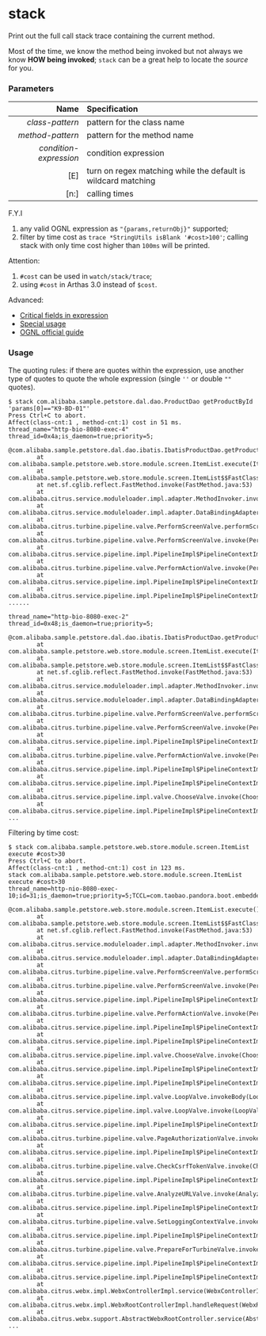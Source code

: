 stack
=====

Print out the full call stack trace containing the current method.

Most of the time, we know the method being invoked but not always we know **HOW being invoked**; `stack` can be a great help to locate the *source* for you. 

### Parameters

|Name|Specification|
|---:|:---|
|*class-pattern*|pattern for the class name|
|*method-pattern*|pattern for the method name|
|*condition-expression*|condition expression|
|[E]|turn on regex matching while the default is wildcard matching|
|[n:]|calling times|

F.Y.I
1. any valid OGNL expression as `"{params,returnObj}"` supported;
2. filter by time cost as `trace *StringUtils isBlank '#cost>100'`; calling stack with only time cost higher than `100ms` will be printed.

Attention:
1. `#cost` can be used in `watch/stack/trace`;
2. using `#cost` in Arthas 3.0 instead of `$cost`.


Advanced:
* [Critical fields in expression](advice-class.md)
* [Special usage](https://github.com/alibaba/arthas/issues/71)
* [OGNL official guide](https://commons.apache.org/proper/commons-ognl/language-guide.html)


### Usage

The quoting rules: if there are quotes within the expression, use another type of quotes to quote the whole expression (single `''` or double `""` quotes). 

```
$ stack com.alibaba.sample.petstore.dal.dao.ProductDao getProductById 'params[0]=="K9-BD-01"'
Press Ctrl+C to abort.
Affect(class-cnt:1 , method-cnt:1) cost in 51 ms.
thread_name="http-bio-8080-exec-4" thread_id=0x4a;is_daemon=true;priority=5;
    @com.alibaba.sample.petstore.dal.dao.ibatis.IbatisProductDao.getProductById()
        at com.alibaba.sample.petstore.web.store.module.screen.ItemList.execute(ItemList.java:50)
        at com.alibaba.sample.petstore.web.store.module.screen.ItemList$$FastClassByCGLIB$$40b2f45f.invoke(<generated>:-1)
        at net.sf.cglib.reflect.FastMethod.invoke(FastMethod.java:53)
        at com.alibaba.citrus.service.moduleloader.impl.adapter.MethodInvoker.invoke(MethodInvoker.java:70)
        at com.alibaba.citrus.service.moduleloader.impl.adapter.DataBindingAdapter.executeAndReturn(DataBindingAdapter.java:41)
        at com.alibaba.citrus.turbine.pipeline.valve.PerformScreenValve.performScreenModule(PerformScreenValve.java:111)
        at com.alibaba.citrus.turbine.pipeline.valve.PerformScreenValve.invoke(PerformScreenValve.java:74)
        at com.alibaba.citrus.service.pipeline.impl.PipelineImpl$PipelineContextImpl.invokeNext(PipelineImpl.java:157)
        at com.alibaba.citrus.turbine.pipeline.valve.PerformActionValve.invoke(PerformActionValve.java:73)
        at com.alibaba.citrus.service.pipeline.impl.PipelineImpl$PipelineContextImpl.invokeNext(PipelineImpl.java:157)
        at com.alibaba.citrus.service.pipeline.impl.PipelineImpl$PipelineContextImpl.invoke(PipelineImpl.java:210)
......

thread_name="http-bio-8080-exec-2" thread_id=0x48;is_daemon=true;priority=5;
    @com.alibaba.sample.petstore.dal.dao.ibatis.IbatisProductDao.getProductById()
        at com.alibaba.sample.petstore.web.store.module.screen.ItemList.execute(ItemList.java:50)
        at com.alibaba.sample.petstore.web.store.module.screen.ItemList$$FastClassByCGLIB$$40b2f45f.invoke(<generated>:-1)
        at net.sf.cglib.reflect.FastMethod.invoke(FastMethod.java:53)
        at com.alibaba.citrus.service.moduleloader.impl.adapter.MethodInvoker.invoke(MethodInvoker.java:70)
        at com.alibaba.citrus.service.moduleloader.impl.adapter.DataBindingAdapter.executeAndReturn(DataBindingAdapter.java:41)
        at com.alibaba.citrus.turbine.pipeline.valve.PerformScreenValve.performScreenModule(PerformScreenValve.java:111)
        at com.alibaba.citrus.turbine.pipeline.valve.PerformScreenValve.invoke(PerformScreenValve.java:74)
        at com.alibaba.citrus.service.pipeline.impl.PipelineImpl$PipelineContextImpl.invokeNext(PipelineImpl.java:157)
        at com.alibaba.citrus.turbine.pipeline.valve.PerformActionValve.invoke(PerformActionValve.java:73)
        at com.alibaba.citrus.service.pipeline.impl.PipelineImpl$PipelineContextImpl.invokeNext(PipelineImpl.java:157)
        at com.alibaba.citrus.service.pipeline.impl.PipelineImpl$PipelineContextImpl.invoke(PipelineImpl.java:210)
        at com.alibaba.citrus.service.pipeline.impl.valve.ChooseValve.invoke(ChooseValve.java:98)
        at com.alibaba.citrus.service.pipeline.impl.PipelineImpl$PipelineContextImpl.invokeNext(PipelineImpl.java:157)
...
```

Filtering by time cost:

```
$ stack com.alibaba.sample.petstore.web.store.module.screen.ItemList execute #cost>30
Press Ctrl+C to abort.
Affect(class-cnt:1 , method-cnt:1) cost in 123 ms.
stack com.alibaba.sample.petstore.web.store.module.screen.ItemList execute #cost>30
thread_name=http-nio-8080-exec-10;id=31;is_daemon=true;priority=5;TCCL=com.taobao.pandora.boot.embedded.tomcat.TomcatEmbeddedWebappClassLoader
    @com.alibaba.sample.petstore.web.store.module.screen.ItemList.execute()
        at com.alibaba.sample.petstore.web.store.module.screen.ItemList$$FastClassByCGLIB$$40b2f45f.invoke(<generated>:-1)
        at net.sf.cglib.reflect.FastMethod.invoke(FastMethod.java:53)
        at com.alibaba.citrus.service.moduleloader.impl.adapter.MethodInvoker.invoke(MethodInvoker.java:70)
        at com.alibaba.citrus.service.moduleloader.impl.adapter.DataBindingAdapter.executeAndReturn(DataBindingAdapter.java:41)
        at com.alibaba.citrus.turbine.pipeline.valve.PerformScreenValve.performScreenModule(PerformScreenValve.java:111)
        at com.alibaba.citrus.turbine.pipeline.valve.PerformScreenValve.invoke(PerformScreenValve.java:74)
        at com.alibaba.citrus.service.pipeline.impl.PipelineImpl$PipelineContextImpl.invokeNext(PipelineImpl.java:157)
        at com.alibaba.citrus.turbine.pipeline.valve.PerformActionValve.invoke(PerformActionValve.java:73)
        at com.alibaba.citrus.service.pipeline.impl.PipelineImpl$PipelineContextImpl.invokeNext(PipelineImpl.java:157)
        at com.alibaba.citrus.service.pipeline.impl.PipelineImpl$PipelineContextImpl.invoke(PipelineImpl.java:210)
        at com.alibaba.citrus.service.pipeline.impl.valve.ChooseValve.invoke(ChooseValve.java:98)
        at com.alibaba.citrus.service.pipeline.impl.PipelineImpl$PipelineContextImpl.invokeNext(PipelineImpl.java:157)
        at com.alibaba.citrus.service.pipeline.impl.PipelineImpl$PipelineContextImpl.invoke(PipelineImpl.java:210)
        at com.alibaba.citrus.service.pipeline.impl.valve.LoopValve.invokeBody(LoopValve.java:105)
        at com.alibaba.citrus.service.pipeline.impl.valve.LoopValve.invoke(LoopValve.java:83)
        at com.alibaba.citrus.service.pipeline.impl.PipelineImpl$PipelineContextImpl.invokeNext(PipelineImpl.java:157)
        at com.alibaba.citrus.turbine.pipeline.valve.PageAuthorizationValve.invoke(PageAuthorizationValve.java:105)
        at com.alibaba.citrus.service.pipeline.impl.PipelineImpl$PipelineContextImpl.invokeNext(PipelineImpl.java:157)
        at com.alibaba.citrus.turbine.pipeline.valve.CheckCsrfTokenValve.invoke(CheckCsrfTokenValve.java:123)
        at com.alibaba.citrus.service.pipeline.impl.PipelineImpl$PipelineContextImpl.invokeNext(PipelineImpl.java:157)
        at com.alibaba.citrus.turbine.pipeline.valve.AnalyzeURLValve.invoke(AnalyzeURLValve.java:126)
        at com.alibaba.citrus.service.pipeline.impl.PipelineImpl$PipelineContextImpl.invokeNext(PipelineImpl.java:157)
        at com.alibaba.citrus.turbine.pipeline.valve.SetLoggingContextValve.invoke(SetLoggingContextValve.java:66)
        at com.alibaba.citrus.service.pipeline.impl.PipelineImpl$PipelineContextImpl.invokeNext(PipelineImpl.java:157)
        at com.alibaba.citrus.turbine.pipeline.valve.PrepareForTurbineValve.invoke(PrepareForTurbineValve.java:52)
        at com.alibaba.citrus.service.pipeline.impl.PipelineImpl$PipelineContextImpl.invokeNext(PipelineImpl.java:157)
        at com.alibaba.citrus.service.pipeline.impl.PipelineImpl$PipelineContextImpl.invoke(PipelineImpl.java:210)
        at com.alibaba.citrus.webx.impl.WebxControllerImpl.service(WebxControllerImpl.java:43)
        at com.alibaba.citrus.webx.impl.WebxRootControllerImpl.handleRequest(WebxRootControllerImpl.java:53)
        at com.alibaba.citrus.webx.support.AbstractWebxRootController.service(AbstractWebxRootController.java:165)
...
```
